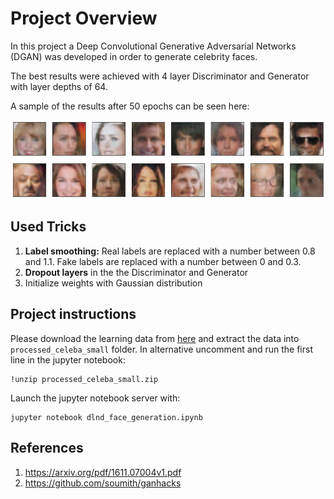 # Project Overview

In this project a Deep Convolutional Generative Adversarial Networks (DGAN) was developed in order to generate celebrity faces.

The best results were achieved with 4 layer Discriminator and Generator with layer depths of 64.

A sample of the results after 50 epochs can be seen here:

![alt text](assets/generated_faces.png "Best results")

## Used Tricks
1. **Label smoothing:**
 Real labels are replaced with a number between 0.8 and 1.1.
 Fake labels are replaced with a number between 0 and 0.3.
2. **Dropout layers** in the the Discriminator and Generator
3. Initialize weights with Gaussian distribution

## Project instructions

Please download the learning data from [here](https://s3.amazonaws.com/video.udacity-data.com/topher/2018/November/5be7eb6f_processed-celeba-small/processed-celeba-small.zip) and extract the data into `processed_celeba_small` folder. In alternative uncomment and run the first line in the jupyter notebook:
```ipnbpython
!unzip processed_celeba_small.zip
```
Launch the jupyter notebook server with:
```ipnbpython
jupyter notebook dlnd_face_generation.ipynb
```

## References

1. https://arxiv.org/pdf/1611.07004v1.pdf
2. https://github.com/soumith/ganhacks
